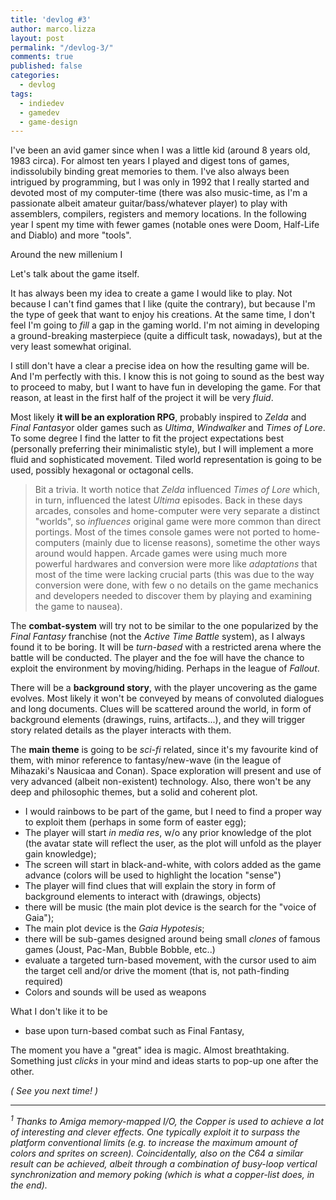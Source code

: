 ```yaml
---
title: 'devlog #3'
author: marco.lizza
layout: post
permalink: "/devlog-3/"
comments: true
published: false
categories: 
  - devlog
tags: 
  - indiedev
  - gamedev
  - game-design
---
```


I've been an avid gamer since when I was a little kid (around 8 years old, 1983 circa). For almost ten years I played and digest tons of games, indissolubily binding great memories to them. I've also always been intrigued by programming, but I was only in 1992 that I really started and devoted most of my computer-time (there was also music-time, as I'm a passionate albeit amateur guitar/bass/whatever player) to play with assemblers, compilers, registers and memory locations. In the following year I spent my time with fewer games (notable ones were Doom, Half-Life and Diablo) and more "tools".

Around the new millenium I 




Let's talk about the game itself.

It has always been my idea to create a game I would like to play. Not because I can't find games that I like (quite the contrary), but because I'm the type of geek that want to enjoy his creations. At the same time, I don't feel I'm going to *fill* a gap in the gaming world. I'm not aiming in developing a ground-breaking masterpiece (quite a difficult task, nowadays), but at the very least somewhat original.

I still don't have a clear a precise idea on how the resulting game will be. And I'm perfectly with this. I know this is not going to sound as the best way to proceed to maby, but I want to have fun in developing the game. For that reason, at least in the first half of the project it will be very *fluid*.

Most likely **it will be an exploration RPG**, probably inspired to *Zelda* and *Final Fantasy*or older games such as *Ultima*, *Windwalker* and *Times of Lore*. To some degree I find the latter to fit the project expectations best (personally preferring their minimalistic style), but I will implement a more fluid and sophisticated movement. Tiled world representation is going to be used, possibly hexagonal or octagonal cells.

> Bit a trivia. It worth notice that *Zelda* influenced *Times of Lore* which, in turn, influenced the latest *Ultima* episodes. Back in these days arcades, consoles and home-computer were very separate a distinct "worlds", so *influences* original game were more common than direct portings. Most of the times console games were not ported to home-computers (mainly due to license reasons), sometime the other ways around would happen. Arcade games were using much more powerful hardwares and conversion were more like *adaptations* that most of the time were lacking crucial parts (this was due to the way conversion were done, with few o no details on the game mechanics and developers needed to discover them by playing and examining the game to nausea).

The **combat-system** will try not to be similar to the one popularized by the  *Final Fantasy* franchise (not the *Active Time Battle* system), as I always found it to be boring. It will be *turn-based* with a restricted arena where the battle will be conducted. The player and the foe will have the chance to exploit the environment by moving/hiding. Perhaps in the league of *Fallout*.

There will be a **background story**, with the player uncovering as the game evolves. Most likely it won't be conveyed by means of convoluted dialogues and long documents. Clues will be scattered around the world, in form of background elements (drawings, ruins, artifacts...), and they will trigger story related details as the player interacts with them.

The **main theme** is going to be *sci-fi* related, since it's my favourite kind of them, with minor reference to fantasy/new-wave (in the league of Mihazaki's Nausicaa and Conan). Space exploration will present and use of very advanced (albeit non-existent) technology. Also, there won't be any deep and philosophic themes, but a solid and coherent plot.

* I would rainbows to be part of the game, but I need to find a proper way to exploit them (perhaps in some form of easter egg);
* The player will start *in media res*, w/o any prior knowledge of the plot (the avatar state will reflect the user, as the plot will unfold as the player gain knowledge);
* The screen will start in black-and-white, with colors added as the game advance (colors will be used to highlight the location "sense")
* The player will find clues that will explain the story in form of background elements to interact with (drawings, objects)
* there will be music (the main plot device is the search for the "voice of Gaia");
* The main plot device is the *Gaia Hypotesis*;
* there will be sub-games designed around being small *clones* of famous games (Joust, Pac-Man, Bubble Bobble, etc..)
* evaluate a targeted turn-based movement, with the cursor used to aim the target cell and/or drive the moment (that is, not path-finding required)
* Colors and sounds will be used as weapons

What I don't like it to be
* base upon turn-based combat such as Final Fantasy,

The moment you have a "great" idea is magic. Almost breathtaking. Something just *clicks* in your mind and ideas starts to pop-up one after the other.

*( See you next time! )*

---

*<sup><a name="note_copperlist">1</a></sup> Thanks to Amiga memory-mapped I/O, the Copper is used to achieve a lot of interesting and clever effects. One typically exploit it to surpass the platform conventional limits (e.g. to increase the maximum amount of colors and sprites on screen). Coincidentally, also on the C64 a similar result can be achieved, albeit through a combination of busy-loop vertical synchronization and memory poking (which is what a copper-list does, in the end).*
